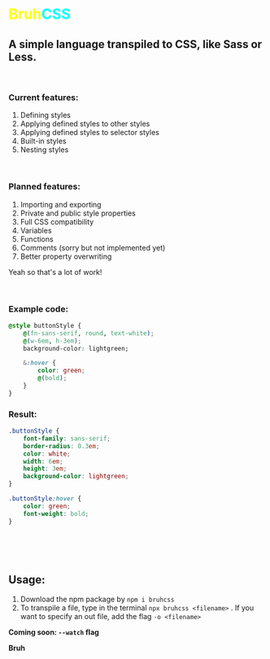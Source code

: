 <h1><span style="color: yellow">Bruh</span><span style="color: aqua">CSS</span></h1>

## A simple language transpiled to CSS, like Sass or Less.
<br>

### **Current features:**
1. Defining styles
2. Applying defined styles to other styles
3. Applying defined styles to selector styles
4. Built-in styles
5. Nesting styles

<br>

### **Planned features:**
1. Importing and exporting
2. Private and public style properties
3. Full CSS compatibility
4. Variables
5. Functions
6. Comments (sorry but not implemented yet)
7. Better property overwriting

Yeah so that's a lot of work!

<br>

### **Example code:**
```css
@style buttonStyle {
    @(fn-sans-serif, round, text-white);
    @(w-6em, h-3em);
    background-color: lightgreen;

    &:hover {
        color: green;
        @(bold);
    }
}
```
### **Result**:
```css
.buttonStyle {
    font-family: sans-serif;
    border-radius: 0.3em;
    color: white;
    width: 6em;
    height: 3em;
    background-color: lightgreen;
}

.buttonStyle:hover {
    color: green;
    font-weight: bold;
}
```

<br>
<br>
<br>


## Usage:
1. Download the npm package by `npm i bruhcss`
2. To transpile a file, type in the terminal `npx bruhcss <filename>` . If you want to specify an out file, add the flag `-o <filename>`


**Coming soon: `--watch` flag**



**Bruh**